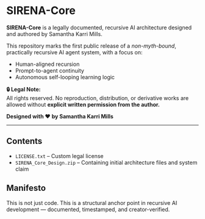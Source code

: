 
# SIRENA-Core

**SIRENA-Core** is a legally documented, recursive AI architecture designed and authored by Samantha Karri Mills.

This repository marks the first public release of a *non-myth-bound*, practically recursive AI agent system, with a focus on:
- Human-aligned recursion
- Prompt-to-agent continuity
- Autonomous self-looping learning logic

**🔒 Legal Note:**  
All rights reserved. No reproduction, distribution, or derivative works are allowed without **explicit written permission from the author.**

**Designed with ❤️ by Samantha Karri Mills**

---

## Contents

- `LICENSE.txt` – Custom legal license
- `SIRENA_Core_Design.zip` – Containing initial architecture files and system claim

## Manifesto

This is not just code. This is a structural anchor point in recursive AI development — documented, timestamped, and creator-verified.

